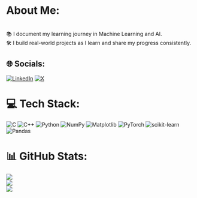 # About Me:
<br>📚 I document my learning journey in Machine Learning and AI.<br>🛠️ I build real-world projects as I learn and share my progress consistently.

## 🌐 Socials:
[![LinkedIn](https://img.shields.io/badge/LinkedIn-%230077B5.svg?logo=linkedin&logoColor=white)](https://linkedin.com/in/bibek-neupane-738562229) [![X](https://img.shields.io/badge/X-black.svg?logo=X&logoColor=white)](https://x.com/bibekipynb) 

# 💻 Tech Stack:
![C](https://img.shields.io/badge/c-%2300599C.svg?style=for-the-badge&logo=c&logoColor=white) ![C++](https://img.shields.io/badge/c++-%2300599C.svg?style=for-the-badge&logo=c%2B%2B&logoColor=white) ![Python](https://img.shields.io/badge/python-3670A0?style=for-the-badge&logo=python&logoColor=ffdd54) ![NumPy](https://img.shields.io/badge/numpy-%23013243.svg?style=for-the-badge&logo=numpy&logoColor=white) ![Matplotlib](https://img.shields.io/badge/Matplotlib-%23ffffff.svg?style=for-the-badge&logo=Matplotlib&logoColor=black) ![PyTorch](https://img.shields.io/badge/PyTorch-%23EE4C2C.svg?style=for-the-badge&logo=PyTorch&logoColor=white) ![scikit-learn](https://img.shields.io/badge/scikit--learn-%23F7931E.svg?style=for-the-badge&logo=scikit-learn&logoColor=white) ![Pandas](https://img.shields.io/badge/pandas-%23150458.svg?style=for-the-badge&logo=pandas&logoColor=white)
# 📊 GitHub Stats:
![](https://github-readme-stats.vercel.app/api?username=bibekipynb&theme=dark&hide_border=true&include_all_commits=false&count_private=false)<br/>
![](https://nirzak-streak-stats.vercel.app/?user=bibekipynb&theme=dark&hide_border=true)<br/>
![](https://github-readme-stats.vercel.app/api/top-langs/?username=bibekipynb&theme=dark&hide_border=true&include_all_commits=false&count_private=false&layout=compact)


